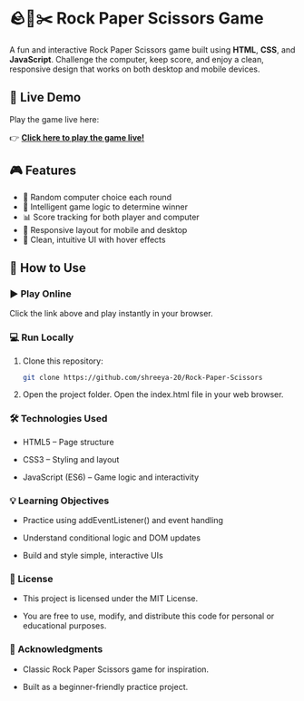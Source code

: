 # 🪨📄✂️ Rock Paper Scissors Game

A fun and interactive Rock Paper Scissors game built using **HTML**, **CSS**, and **JavaScript**. Challenge the computer, keep score, and enjoy a clean, responsive design that works on both desktop and mobile devices.


## 🔗 Live Demo
Play the game live here:  

👉 **[Click here to play the game live!](https://shreeya-20.github.io/Rock-Paper-Scissors/)**



## 🎮 Features

- 🎲 Random computer choice each round
- 🧠 Intelligent game logic to determine winner
- 📊 Score tracking for both player and computer
- 📱 Responsive layout for mobile and desktop
- 🎨 Clean, intuitive UI with hover effects


## 📁 How to Use



### ▶️ Play Online
Click the link above and play instantly in your browser.

### 💻 Run Locally
1. Clone this repository:
   ```bash
   git clone https://github.com/shreeya-20/Rock-Paper-Scissors
2. Open the project folder.
    Open the index.html file in your web browser.

### 🛠️ Technologies Used
* HTML5 – Page structure

* CSS3 – Styling and layout

* JavaScript (ES6) – Game logic and interactivity

### 💡 Learning Objectives
* Practice using addEventListener() and event handling

* Understand conditional logic and DOM updates

* Build and style simple, interactive UIs

### 📜 License
* This project is licensed under the MIT License.

* You are free to use, modify, and distribute this code for personal or educational purposes.

### 🙌 Acknowledgments
* Classic Rock Paper Scissors game for inspiration.

* Built as a beginner-friendly practice project.
